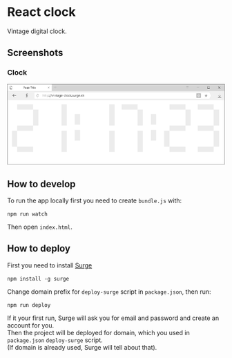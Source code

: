 # React clock
Vintage digital clock.

## Screenshots

### Clock
<img src="https://github.com/fortymorgan/reactClock/blob/master/screenshots/Clock.png" alt="Clock" title="Clock" />

## How to develop
To run the app locally first you need to create `bundle.js` with:
```
npm run watch
```
Then open `index.html`.

## How to deploy
First you need to install [Surge](http://surge.sh)
```
npm install -g surge
```
Change domain prefix for `deploy-surge` script in `package.json`, then run:
```
npm run deploy
```
If it your first run, Surge will ask you for email and password and create an account for you.  
Then the project will be deployed for domain, which you used in `package.json` `deploy-surge` script.  
(If domain is already used, Surge will tell about that).
